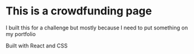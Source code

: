 # This is a crowdfunding page 

I built this for a challenge but mostly because I need to put something on my portfolio

Built with React and CSS

